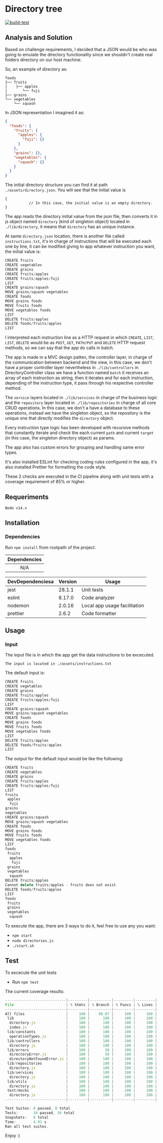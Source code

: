 # Directory tree

[![build-test](https://github.com/andres-epam/directory-tree/actions/workflows/ci.yml/badge.svg)](https://github.com/andres-epam/directory-tree/actions/workflows/ci.yml)


## Analysis and Solution

Based on challenge requirements, I decided that a JSON would be who was going to emulate the directory functionality since we shouldn't create real folders directory on our host machine.

So, an example of directory as:

    foods        
    ├── fruits
    |    ├── apples
    |       └── fuji
    ├── grains                                                
    └── vegetables
        └── squash
        
In JSON representation I imagined it as:
```json
{
  "foods": {
    "fruits": {
      "apples": {
        "fuji": {}
      }
    },
    "grains": {},
    "vegetables": {
      "squash": {}
    }
  }
}
```

The initial directory structure you can find it at path `./assets/directory.json`. You will see that the initial value is 
```
{
           // In this case, the initial value is an empty directory.
}
```
The app reads the directory initial value from the json file, then converts it in js object named `directory` (kind of singleton object) located in `./lib/directory`, it means that `directory` has an unique instance.

At same `directory.json` location, there is another file called `instructions.txt`, it's in charge of instructions that will be executed each one by line, it can be modified giving to app whatever instruction you want, the initial value is:

```js
CREATE fruits
CREATE vegetables
CREATE grains
CREATE fruits/apples
CREATE fruits/apples/fuji
LIST
CREATE grains/squash
MOVE grains/squash vegetables
CREATE foods
MOVE grains foods
MOVE fruits foods
MOVE vegetables foods
LIST
DELETE fruits/apples
DELETE foods/fruits/apples
LIST
```

I interpreted each instruction line as a HTTP request in which `CREATE`, `LIST`, `LIST`, `DELETE` would be as `POST`, `GET`, `PATH/PUT` and `DELETE` HTTP request methods, so we can say that the app do calls in batch.

The app is made in a MVC design patten, the controller layer, in charge of the communication between backend and the view, in this case, we don't have a proper controller layer nevertheless in `./lib/controllers` in DirectoryController class we have a function named `batch` it receives an array of each instruction as string, then it iterates and for each instruction, depending of the instruction type, it pass through his respective controller method.

The `service` layers located in `./lib/services` in charge of the business logic and the `repository` layer located in `./lib/repositories` in charge of all core CRUD operations. In this case, we don't a have a database to these operations, instead we have the singleton object, so the repository is the unique one that directly modifies the `directory` object.

Every instruction type logic has been developed with recursive methods that constantly iterate and check the each current `path` and current `target` (in this case, the singleton directory object) as params.

The app also has custom errors for grouping and handling same error types.

It's also installed ESLint for checking coding rules configured in the app, it's also installed Prettier for formatting the code style.

These 2 checks are executed in the CI pipeline along with unit tests with a coverage requirement of 85% or higher.

## Requeriments

`Node v14.x`

## Installation

### Dependencies
Run `npm install` from rootpath of the project.

| Dependencies |
|    :---:     |
|     N/A      |

| DevDependenciesa | Version |        Usage        |
|   :---   |   ---  |            ---               |
| jest     | 28.1.1 | Unit tests                   |
| eslint   | 8.17.0 | Code analyzer                |
| nodemon  | 2.0.16 | Local app usage facilitation |
| prettier | 2.6.2  | Code formatter               |

## Usage

### Input

The input file is in which the app get the data instructions to be excecuted. 

    The input is located in ./assets/instructions.txt

The default input is: 
```js
CREATE fruits
CREATE vegetables
CREATE grains
CREATE fruits/apples
CREATE fruits/apples/fuji
LIST
CREATE grains/squash
MOVE grains/squash vegetables
CREATE foods
MOVE grains foods
MOVE fruits foods
MOVE vegetables foods
LIST
DELETE fruits/apples
DELETE foods/fruits/apples
LIST
```
The output for the default input would be like the following:

```js
CREATE fruits
CREATE vegetables        
CREATE grains
CREATE fruits/apples     
CREATE fruits/apples/fuji
LIST
fruits
 apples
  fuji
grains
vegetables
CREATE grains/squash
MOVE grains/squash vegetables
CREATE foods
MOVE grains foods
MOVE fruits foods
MOVE vegetables foods
LIST
foods
 fruits
  apples
   fuji
 grains
 vegetables
  squash
DELETE fruits/apples
Cannot delete fruits/apples - fruits does not exist
DELETE foods/fruits/apples
LIST
foods
 fruits
 grains
 vegetables
  squash
```

To execute the app, there are 3 ways to do it, feel free to use any you want:

- `npm start`
- `node directories.js`
- `./start.sh`

## Test

To excecute the unit tests
- Run `npm test`

The current coverage results:

```js
----------------------------|---------|----------|---------|---------|-------------------
File                        | % Stmts | % Branch | % Funcs | % Lines | Uncovered Line #s 
----------------------------|---------|----------|---------|---------|-------------------
All files                   |     100 |    98.07 |     100 |     100 |                   
 lib                        |     100 |      100 |     100 |     100 |                   
  directory.js              |     100 |      100 |     100 |     100 |                   
  index.js                  |     100 |      100 |     100 |     100 |                   
 lib/constants              |     100 |      100 |     100 |     100 |
  operationTypes.js         |     100 |      100 |     100 |     100 |
 lib/controllers            |     100 |      100 |     100 |     100 |
  directory.js              |     100 |      100 |     100 |     100 |
 lib/errors                 |     100 |       50 |     100 |     100 |
  directoryError.js         |     100 |       50 |     100 |     100 | 5
  directoryNotFoundError.js |     100 |      100 |     100 |     100 |
 lib/repositories           |     100 |      100 |     100 |     100 |
  directory.js              |     100 |      100 |     100 |     100 |
 lib/services               |     100 |      100 |     100 |     100 |
  directory.js              |     100 |      100 |     100 |     100 |
 lib/utils                  |     100 |      100 |     100 |     100 |
  directory.js              |     100 |      100 |     100 |     100 |
 test/mocks                 |     100 |      100 |     100 |     100 |
  directory.js              |     100 |      100 |     100 |     100 |
----------------------------|---------|----------|---------|---------|-------------------

Test Suites: 8 passed, 8 total
Tests:       34 passed, 34 total
Snapshots:   0 total
Time:        4.03 s
Ran all test suites.
```

Enjoy :)
